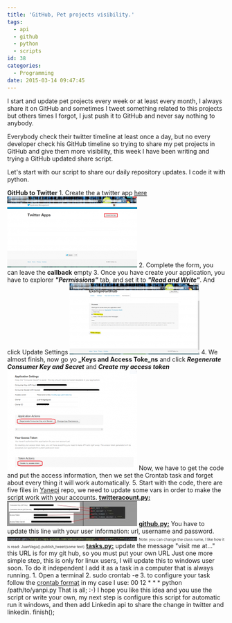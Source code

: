 ```yaml
---
title: 'GitHub, Pet projects visibility.'
tags:
  - api
  - github
  - python
  - scripts
id: 38
categories:
  - Programming
date: 2015-03-14 09:47:45
---
```


I start and update pet projects every week or at least every month, I always share it on GitHub and sometimes I tweet something related to this projects but others times I forgot, I just push it to GitHub and never say nothing to anybody.
<!-- more -->
Everybody check their twitter timeline at least once a day, but no every developer check his GitHub timeline so trying to share my pet projects in GitHub and give them more visibility, this week I have been writing and trying a GitHub updated share script.

Let's start with our script to share our daily repository updates. I code it with python.

**GitHub to Twitter**
1\. Create the a twitter app [here](https://apps.twitter.com/)
[![crear app](/images/2015/03/crear-app-300x164.png)](/images/2015/03/crear-app.png)
2\. Complete the form, you can leave the **callback** empty
3\. Once you have create your application, you have to explorer **_"Permissions"_** tab, and set it to **_"Read and Write"_**. And click Update Settings
[![set permissions](/images/2015/03/set-permissions-300x164.png)](/images/2015/03/set-permissions.png)
4\. We almost finish, now go yo **_Keys and Access Toke_ns** and click _**Regenerate Consumer Key and Secret**_ and **_Create my access token_**
[![create and regenerate](/images/2015/03/create-and-regenerate-300x231.png)](/images/2015/03/create-and-regenerate.png)
Now, we have to get the code and put the access information, then we set the Crontab task and forget about every thing it will work automatically.
5\. Start with the code, there are five files in [Yanepi](https://github.com/jdvr/Yanepi/tree/master/src) repo, we need to update some vars in order to make the script work with your accounts.
[**twitteracount.py:**](https://github.com/jdvr/Yanepi/blob/master/src/twitteraccounts.py)
[![relations](/images/2015/03/relations-300x58.jpg)](/images/2015/03/relations.jpg)
[**github.py:**](https://github.com/jdvr/Yanepi/blob/master/src/github.py)
You have to update this line with your user information: url, username and  password.
[![git config](/images/2015/03/git-config-300x9.png)](/images/2015/03/git-config.png)
<span style="color: #333333;font-size:60%;">Note: you can change the class name, I like how it is read: JuanVega().publish_tweet(some text)</span>
[**tasks.py:**](https://github.com/jdvr/Yanepi/blob/master/src/tasks.py)
update the message "visit me at..." this URL is for my git hub, so you must put your own URL
Just one more simple step, this is only for linux users, I will update this to windows user soon.
To do it independent I add it as a task in a computer that is always running.
1\. Open a terminal
2\. sudo crontab -e
3\. to configure your task follow the [crontab format](https://help.ubuntu.com/community/CronHowto)
in my case I use:
00 12 * * * python /path/to/yanpi.py
That is all; :-)
I hope you like this idea and you use the script or write your own, my next step is configure this script for automatic run it windows, and then add Linkedin api to share the change in twitter and linkedin.
finish();